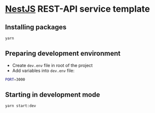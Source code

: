 # [NestJS](https://nestjs.com/) REST-API service template

## Installing packages

```bash
yarn
```

## Preparing development environment

- Create `dev.env` file in root of the project
- Add variables into `dev.env` file:
```bash
PORT=3000
```

## Starting in development mode
```bash
yarn start:dev
```
